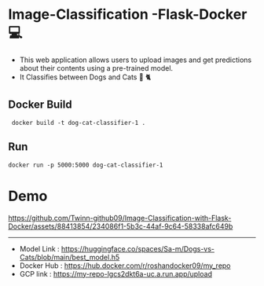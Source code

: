 # Image-Classification -Flask-Docker 💻

- This web application allows users to upload images and get predictions about their contents using a pre-trained model.
- It Classifies between Dogs and Cats 🐶 🐈


## Docker Build
```
 docker build -t dog-cat-classifier-1 .
```
## Run 
```
docker run -p 5000:5000 dog-cat-classifier-1
```

# Demo

https://github.com/Twinn-github09/Image-Classification-with-Flask-Docker/assets/88413854/234086f1-5b3c-44af-9c64-58338afc649b

-----------
- Model Link : https://huggingface.co/spaces/Sa-m/Dogs-vs-Cats/blob/main/best_model.h5
- Docker Hub : https://hub.docker.com/r/roshandocker09/my_repo
- GCP link : https://my-repo-lgcs2dkt6a-uc.a.run.app/upload
